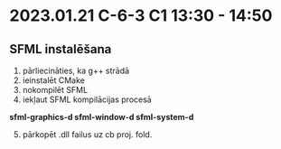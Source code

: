# 2023.01.21 C-6-3 C1 13:30 - 14:50

## SFML instalēšana

1) pārliecināties, ka g++ strādā
2) ieinstalēt CMake
3) nokompilēt SFML
4) iekļaut SFML kompilācijas procesā

**sfml-graphics-d
sfml-window-d
sfml-system-d**

5. pārkopēt .dll failus uz cb proj. fold.
